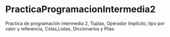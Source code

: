 # PracticaProgramacionIntermedia2
Practica de programación intermedia 2, Tuplas, Operador Implícito, tipo por valor y referencia, Colas,Listas, Diccionarios y Pilas
